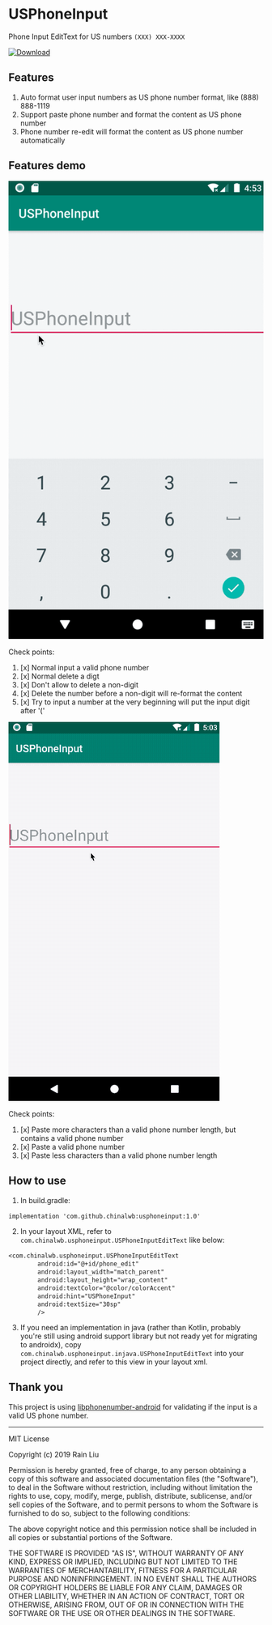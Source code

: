 # USPhoneInput
Phone Input EditText for US numbers `(XXX) XXX-XXXX`

[ ![Download](https://api.bintray.com/packages/chinalwb/usphoneinput/usphoneinput/images/download.svg?version=1.0) ](https://bintray.com/chinalwb/usphoneinput/usphoneinput/1.0/link)

## Features
1. Auto format user input numbers as US phone number format, like (888) 888-1119
2. Support paste phone number and format the content as US phone number
3. Phone number re-edit will format the content as US phone number automatically

## Features demo
![USPhoneInputDemo](./demo/USPhoneInputDemo.gif)

Check points:
1. [x] Normal input a valid phone number
2. [x] Normal delete a digt
3. [x] Don't allow to delete a non-digit
4. [x] Delete the number before a non-digit will re-format the content 
5. [x] Try to input a number at the very beginning will put the input digit after '(' 


![USPhoneInputPasteDemo](./demo/USPhoneInputPasteDemo.gif)

Check points:
1. [x] Paste more characters than a valid phone number length, but contains a valid phone number
2. [x] Paste a valid phone number
3. [x] Paste less characters than a valid phone number length

## How to use

1. In build.gradle:
```
implementation 'com.github.chinalwb:usphoneinput:1.0'
```
2. In your layout XML, refer to `com.chinalwb.usphoneinput.USPhoneInputEditText` like below:
```
<com.chinalwb.usphoneinput.USPhoneInputEditText
        android:id="@+id/phone_edit"
        android:layout_width="match_parent"
        android:layout_height="wrap_content"
        android:textColor="@color/colorAccent"
        android:hint="USPhoneInput"
        android:textSize="30sp"
        />
```
3. If you need an implementation in java (rather than Kotlin, probably you're still using android support library but not ready yet for migrating to androidx), copy `com.chinalwb.usphoneinput.injava.USPhoneInputEditText` into your project directly, and refer to this view in your layout xml.


## Thank you
This project is using [libphonenumber-android](https://github.com/MichaelRocks/libphonenumber-android) for validating if the input is a valid US phone number.


----------

MIT License

Copyright (c) 2019 Rain Liu

Permission is hereby granted, free of charge, to any person obtaining a copy of this software and associated documentation files (the "Software"), to deal in the Software without restriction, including without limitation the rights to use, copy, modify, merge, publish, distribute, sublicense, and/or sell copies of the Software, and to permit persons to whom the Software is furnished to do so, subject to the following conditions:

The above copyright notice and this permission notice shall be included in all copies or substantial portions of the Software.

THE SOFTWARE IS PROVIDED "AS IS", WITHOUT WARRANTY OF ANY KIND, EXPRESS OR IMPLIED, INCLUDING BUT NOT LIMITED TO THE WARRANTIES OF MERCHANTABILITY, FITNESS FOR A PARTICULAR PURPOSE AND NONINFRINGEMENT. IN NO EVENT SHALL THE AUTHORS OR COPYRIGHT HOLDERS BE LIABLE FOR ANY CLAIM, DAMAGES OR OTHER LIABILITY, WHETHER IN AN ACTION OF CONTRACT, TORT OR OTHERWISE, ARISING FROM, OUT OF OR IN CONNECTION WITH THE SOFTWARE OR THE USE OR OTHER DEALINGS IN THE SOFTWARE.
